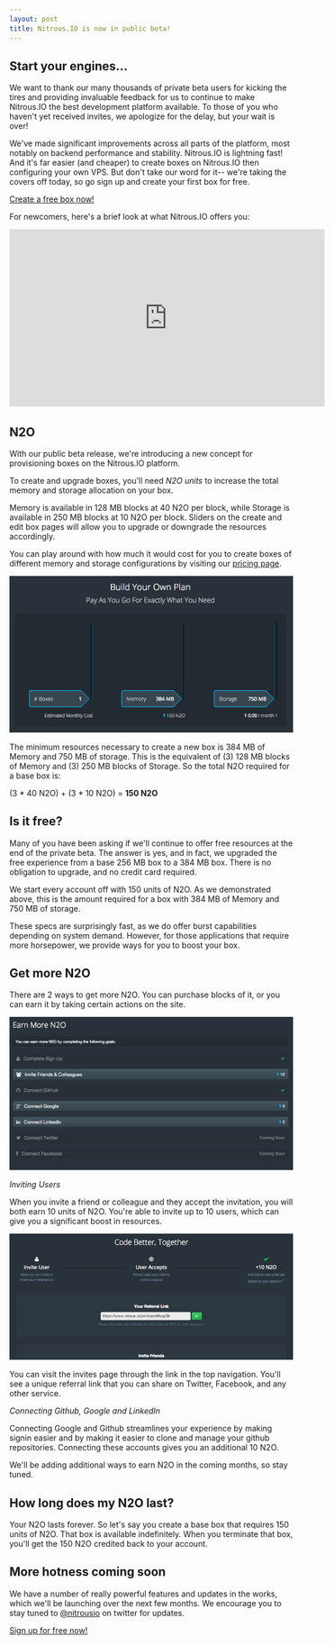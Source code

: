 ```yaml
---
layout: post
title: Nitrous.IO is now in public beta!
---
```


## Start your engines…

We want to thank our many thousands of private beta users for
kicking the tires and providing invaluable feedback for us to
continue to make Nitrous.IO the best development platform
available. To those of you who haven't yet received invites, we
apologize for the delay, but your wait is over!

We've made significant improvements across all parts of the
platform, most notably on backend performance and stability.
Nitrous.IO is lightning fast!
  And it's far easier (and
cheaper) to create boxes on Nitrous.IO then configuring your own VPS.
But don't take our word for it-- we're taking the covers off
today, so go sign up and create your first box for free. 

[Create a free box now!](https://www.nitrous.io)<!--break-->

For newcomers, here's a brief look at what Nitrous.IO offers you:


<iframe width="560" height="315"
src="http://www.youtube.com/embed/u6Qu9T5lRqI" frameborder="0"
allowfullscreen></iframe>

<br/>

## N2O

With our public beta release, we're introducing a new concept for
provisioning boxes on the Nitrous.IO platform.    

To create and upgrade boxes, you'll need *N2O units* to
increase the total memory and storage allocation on your box. 

Memory is available in 128 MB blocks at 40 N2O per block, while
Storage is available in 250 MB blocks at 10 N2O per block. Sliders on
the create and edit box pages will allow you to upgrade or
downgrade the resources accordingly. 

You can play around with how much it would cost for you to create boxes
of different memory and storage configurations by visiting our
[pricing page](https://www.nitrous.io/pricing).

![Pricing Page](/images/pricing-page.png)

The minimum resources necessary to create a new box is 384 MB of
Memory and 750 MB of storage. This is the equivalent of (3) 128 MB
blocks of Memory and (3) 250 MB blocks of Storage. So the total N2O
required for a base box is: 

(3 * 40 N2O) + (3 * 10 N2O) = **150 N2O**

## Is it free? 

Many of you have been asking if we'll continue to offer free
resources at the end of the private beta. The answer is yes, and in
fact, we upgraded the free experience from a base 256 MB box to a 384
MB box. There is no obligation to upgrade, and no credit card
required. 

We start every account off with 150 units of N2O. As we
demonstrated above, this is the amount required for a box with 384 MB of
Memory and 750 MB of storage. 

These specs are surprisingly fast, as we do offer burst
capabilities depending on system demand. However, for those
applications that require more horsepower, we provide ways for you to
boost your box.  

## Get more N2O

There are 2 ways to get more N2O. You can purchase blocks of it, or
you can earn it by taking certain actions on the site.

![Fill Page](/images/fill-page.png)

*Inviting Users*

When you invite a friend or colleague and they accept the
invitation, you will both earn 10 units of N2O. You're able to
invite up to 10 users, which can give you a significant boost in
resources.  

![Invite Users](/images/invites-index.png)

You can visit the invites page through the link in the top
navigation. You'll see a unique referral link that you can share on
Twitter, Facebook, and any other service. 

*Connecting Github, Google and LinkedIn*

Connecting Google and Github streamlines your experience by making
signin easier and by making it easier to clone and manage your
github repositories. Connecting these accounts gives you an
additional 10 N2O. 

We'll be adding additional ways to earn N2O in the coming months, so
stay tuned. 

## How long does my N2O last? 

Your N2O lasts forever. So let's say you create a base box that
requires 150 units of N2O. That box is available indefinitely. When
you terminate that box, you'll get the 150 N2O credited back to  your
account. 

## More hotness coming soon

We have a number of really powerful features and updates in the
works, which we'll be launching over the next few months. We
encourage you to stay tuned to
[@nitrousio](http://www.twitter.com/nitrousio?intent=follow) on
twitter for updates. 

[Sign up for free now!](https://www.nitrous.io/users/sign_up)
